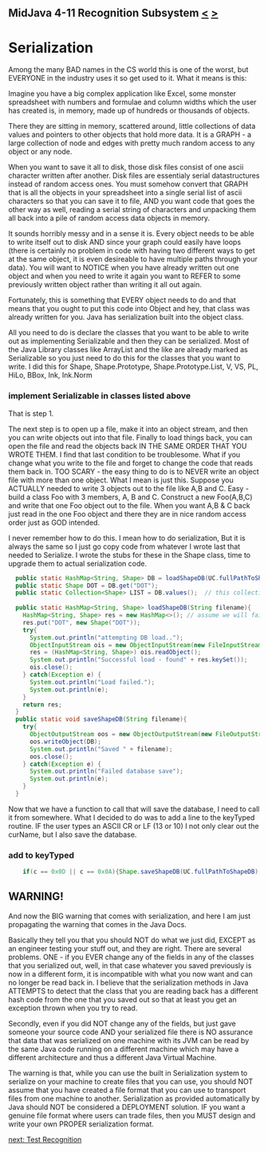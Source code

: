 ## MidJava 4-11 Recognition Subsystem [&LT;](MJ0410.md) [&GT;](MJ0412.md)
# Serialization

Among the many BAD names in the CS world this is one of the worst, but EVERYONE in the industry uses it so get used to it. What it means is this: 

Imagine you have a big complex application like Excel, some monster spreadsheet with numbers and formulae and column widths which the user has created is, in memory, made up of hundreds or thousands of objects.

There they are sitting in memory, scattered around, little collections of data values and pointers to other objects that hold more data. It is a GRAPH - a large collection of node and edges with pretty much random access to any object or any node. 

When you want to save it all to disk,  those disk files consist of one ascii character written after another. Disk files are essentialy serial datastructures instead of random access ones. You must somehow convert that GRAPH that is all the objects in your spreadsheet into a single serial list of ascii characters so that you can save it to file, AND you want code that goes the other way as well, reading a serial string of characters and unpacking them all back into a pile of random access data objects in memory.

It sounds horribly messy and in a sense it is. Every object needs to be able to write itself out to disk AND since your graph could easily have loops (there is certainly no problem in code with having two different ways to get at the same object, it is even desireable to have multiple paths through your data). You will want to NOTICE when you have already written out one object and when you need to write it again you want to REFER to some previously written object rather than writing it all out again.

Fortunately, this is something that EVERY object needs to do and that means that you ought to put this code into Object and hey, that class was already written for you. Java has serialization built into the object class.

All you need to do is declare the classes that you want to be able to write out as implementing Serializable and then they can be serialized. Most of the Java Library classes like ArrayList and the like are already marked as Serializable so you just need to do this for the classes that you want to write. I did this for Shape, Shape.Prototype, Shape.Prototype.List, V, VS, PL, HiLo, BBox, Ink, Ink.Norm

### implement Serializable in classes listed above


That is step 1. 

The next step is to open up a file, make it into an object stream, and then you can write objects out into that file. Finally to load things back, you can open the file and read the objects back IN THE SAME ORDER THAT YOU WROTE THEM. I find that last condition to be troublesome. What if you change what you write to the file and forget to change the code that reads them back in. TOO SCARY - the easy thing to do is to NEVER write an object file with more than one object. What I mean is just this. Suppose you ACTUALLY needed to write 3 objects out to the file like A,B and C. Easy - build a class Foo with 3 members, A, B and C. Construct a new Foo(A,B,C) and write that one Foo object out to the file. When you want A,B & C back just read in the one Foo object and there they are in nice random access order just as GOD intended.

I never remember how to do this. I mean how to do serialization, But it is always the same so I just go copy code from whatever I wrote last that needed to Serialize. I wrote the stubs for these in the Shape class, time to upgrade them to actual serialization code.

```java
  public static HashMap<String, Shape> DB = loadShapeDB(UC.fullPathToShapeDB);
  public static Shape DOT = DB.get("DOT");
  public static Collection<Shape> LIST = DB.values();  // this collection backed by DB, so changes to DB show up here
  
  public static HashMap<String, Shape> loadShapeDB(String filename){
    HashMap<String, Shape> res = new HashMap<>(); // assume we will fail and set it to the blank DB
    res.put("DOT", new Shape("DOT"));
    try{
      System.out.println("attempting DB load..");
      ObjectInputStream ois = new ObjectInputStream(new FileInputStream(filename));
      res = (HashMap<String, Shape>) ois.readObject();
      System.out.println("Successful load - found" + res.keySet());
      ois.close();
    } catch(Exception e) {
      System.out.println("Load failed.");
      System.out.println(e);
    }
    return res;
  }
  public static void saveShapeDB(String filename){
    try{
      ObjectOutputStream oos = new ObjectOutputStream(new FileOutputStream(filename));
      oos.writeObject(DB);
      System.out.println("Saved " + filename);
      oos.close();
    } catch(Exception e) {
      System.out.println("Failed database save");
      System.out.println(e);
    }
  }
```

Now that we have a function to call that will save the database, I need to call it from somewhere. What I decided to do was to add a line to the keyTyped routine. IF the user types an ASCII CR or LF (13 or 10) I not only clear out the curName, but I also save the database.

### add to keyTyped
```java
    if(c == 0x0D || c == 0x0A){Shape.saveShapeDB(UC.fullPathToShapeDB);}
```

## WARNING!

And now the BIG warning that comes with serialization, and here I am just propagating the warning that comes in the Java Docs.

Basically they tell you that you should NOT do what we just did, EXCEPT as an engineer testing your stuff out, and they are right. There are several problems. ONE - if you EVER change any of the fields in any of the classes that you serialized out, well, in that case whatever you saved previously is now in a different form, it is incompatible with what you now want and can no longer be read back in. I believe that the serialization methods in Java ATTEMPTS to detect that the class that you are reading back has a different hash code from the one that you saved out so that at least you get an exception thrown when you try to read.

Secondly, even if you did NOT change any of the fields, but just gave someone your source code AND your serialized file there is NO assurance that data that was serialized on one machine with its JVM can be read by the same Java code running on a different machine which may have a different architecture and thus a different Java Virtual Machine. 

The warning is that, while you can use the built in Serialization system to serialize on your machine to create files that you can use, you should NOT assume that you have created a file format that you can use to transport files from one machine to another. Serialization as provided automatically by Java should NOT be considered a DEPLOYMENT solution. IF you want a genuine file format where users can trade files, then you MUST design and  write your own PROPER serialization format.

[next: Test Recognition](MJ0412.md)